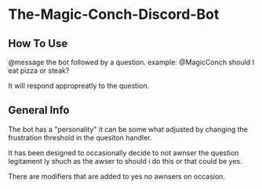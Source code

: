 # The-Magic-Conch-Discord-Bot

## How To Use
@message the bot followed by a question.
example: @MagicConch should I eat pizza or steak?

It will respond appropreatly to the question.

## General Info
The bot has a "personality" it can be some what adjusted by changing the frustration threshold in the quesiton handler.

It has been designed to occasionally decide to not awnser the question legitament ly shuch as the awser to should i do this or that could be yes.

There are modifiers that are added to yes no awnsers on occasion.
